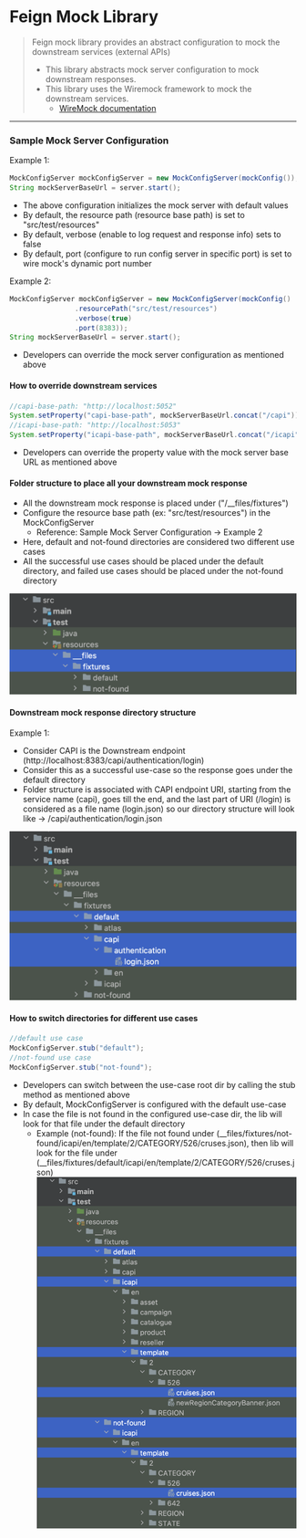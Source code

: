# Feign Mock Library

> Feign mock library provides an abstract configuration to mock the downstream services (external APIs)
> - This library abstracts mock server configuration to mock downstream responses.
> - This library uses the Wiremock framework to mock the downstream services.
>   - [WireMock documentation](https://wiremock.org/docs/)
---

### Sample Mock Server Configuration

Example 1:
``` java
MockConfigServer mockConfigServer = new MockConfigServer(mockConfig());
String mockServerBaseUrl = server.start();
```
- The above configuration initializes the mock server with default values
- By default, the resource path (resource base path) is set to "src/test/resources"
- By default, verbose (enable to log request and response info) sets to false
- By default, port (configure to run config server in specific port) is set to wire mock's dynamic port number

Example 2:
``` java
MockConfigServer mockConfigServer = new MockConfigServer(mockConfig()
                .resourcePath("src/test/resources")
                .verbose(true)
                .port(8383));
String mockServerBaseUrl = server.start();
```
- Developers can override the mock server configuration as mentioned above


#### How to override downstream services

``` java
//capi-base-path: "http://localhost:5052"
System.setProperty("capi-base-path", mockServerBaseUrl.concat("/capi"));
//icapi-base-path: "http://localhost:5053"
System.setProperty("icapi-base-path", mockServerBaseUrl.concat("/icapi"));
```
- Developers can override the property value with the mock server base URL as mentioned above

#### Folder structure to place all your downstream mock response

- All the downstream mock response is placed under ("/__files/fixtures")
- Configure the resource base path (ex: "src/test/resources") in the MockConfigServer
  - Reference: Sample Mock Server Configuration -> Example 2
- Here, default and not-found directories are considered two different use cases
- All the successful use cases should be placed under the default directory,
  and failed use cases should be placed under the not-found directory

![resource-dir-structure.jpg](assets%2Fimages%2Fresource-dir-structure.jpg)

#### Downstream mock response directory structure

Example 1:

- Consider CAPI is the Downstream endpoint (http://localhost:8383/capi/authentication/login)
- Consider this as a successful use-case so the response goes under the default directory
- Folder structure is associated with CAPI endpoint URI, starting from the service name (capi),
  goes till the end, and the last part of URI (/login) is considered as a file name (login.json)
  so our directory structure will look like -> /capi/authentication/login.json

![downstream-response-dir-structure.jpg](assets%2Fimages%2Fdownstream-response-dir-structure.jpg)

#### How to switch directories for different use cases

``` java
//default use case
MockConfigServer.stub("default");
//not-found use case
MockConfigServer.stub("not-found");
```
- Developers can switch between the use-case root dir by calling the stub method as mentioned above
- By default, MockConfigServer is configured with the default use-case
- In case the file is not found in the configured use-case dir, the lib will look for that file under the default directory
    - Example (not-found): If the file not found under (__files/fixtures/not-found/icapi/en/template/2/CATEGORY/526/cruses.json), then
      lib will look for the file under (__files/fixtures/default/icapi/en/template/2/CATEGORY/526/cruses.json)
      ![downstream-response-dir-structure-1.jpg](assets%2Fimages%2Fdownstream-response-dir-structure-1.jpg)

